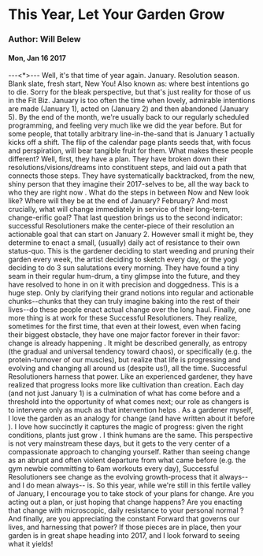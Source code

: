 # This Year, Let Your Garden Grow
### Author: Will Belew
#### Mon, Jan 16 2017
---<*>---
                  Well, it's that time of year again. January. Resolution season. Blank slate, fresh start, New You! Also known as: where best intentions go to die.  Sorry for the bleak perspective, but that's just reality for those of us in the Fit Biz. January is too often the time when lovely, admirable intentions are made (January 1), acted on (January 2) and then abandoned (January 5). By the end of the month, we're usually back to our regularly scheduled programming, and feeling very much like we did the year before.  But for  some  people, that totally arbitrary line-in-the-sand that is January 1 actually kicks off a shift. The flip of the calendar page plants seeds that, with focus and perspiration,  will  bear tangible fruit for them. What makes these people different?  Well, first, they have a plan. They have broken down their resolutions/visions/dreams into constituent steps, and laid out a path that connects those steps. They have systematically backtracked, from the new, shiny person that they imagine their 2017-selves to be, all the way back to who they are  right now . What do the steps in between  Now  and  New  look like? Where will they be at the end of January? February? And most crucially, what will change  immediately  in service of their long-term, change-erific goal? That last question brings us to the second indicator: successful Resolutioners make the center-piece of their resolution an actionable goal that can start on January 2. However small it might be, they determine to enact a small, (usually) daily act of  resistance  to their own status-quo. This is the gardener deciding to start weeding and pruning their garden every week, the artist deciding to sketch every day, or the yogi deciding to do 3 sun salutations every morning. They have found a tiny seam in their regular hum-drum, a tiny glimpse into the future, and they have  resolved  to hone in on it with precision and doggedness. This is a huge step. Only by clarifying their grand notions into regular and actionable chunks--chunks that they can truly imagine baking into the rest of their lives--do these people enact actual change over the long haul.  Finally, one more thing is at work for these Successful Resolutioners. They realize, sometimes for the first time, that even at their lowest, even when facing their biggest obstacle, they have one major factor  forever  in their favor:  change is already happening .  It might be described generally, as entropy (the gradual and universal tendency toward chaos), or specifically (e.g. the protein-turnover of our muscles), but realize that life is progressing and evolving and  changing  all around us (despite us!), all the time. Successful Resolutioners harness that power. Like an experienced gardener, they have realized that progress looks more like cultivation than creation. Each day (and not just January 1) is a culmination of what has come before  and  a threshold into the opportunity of what comes next;  our role as changers is to intervene only as much as that intervention  helps . As a gardener myself, I love the garden as an analogy for change (and  have written about it before ). I love how succinctly it captures the magic of progress: given the right conditions,  plants just grow . I think humans are the same.  This perspective is not very mainstream these days, but it gets to the very center of a compassionate approach to changing yourself. Rather than seeing change as an abrupt and often violent departure from what came before (e.g. the gym newbie committing to 6am workouts every day), Successful Resolutioners see change as the evolving growth-process that it always--and I do mean  always-- is.  So this year, while we're still in this fertile valley of January, I encourage you to take stock of your plans for change. Are you acting out a plan, or just hoping that change happens? Are you enacting that change with microscopic, daily resistance to your personal  normal ? And finally, are you appreciating the constant Forward that governs our lives, and harnessing that power?   If those pieces are in place, then your garden is in great shape heading into 2017, and I look forward to seeing what it yields! 
                        